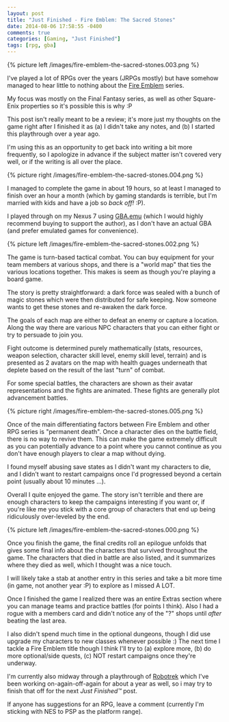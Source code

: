```yaml
---
layout: post
title: "Just Finished - Fire Emblem: The Sacred Stones"
date: 2014-08-06 17:58:55 -0400
comments: true
categories: [Gaming, "Just Finished"]
tags: [rpg, gba]
---
```


{% picture left /images/fire-emblem-the-sacred-stones.003.png %}

I've played a lot of RPGs over the years (JRPGs mostly) but have somehow managed to hear little to nothing about the [Fire Emblem](http://en.wikipedia.org/wiki/Fire_Emblem) series.

My focus was mostly on the Final Fantasy series, as well as other Square-Enix properties so it's possible this is why :P

This post isn't really meant to be a review; it's more just my thoughts on the game right after I finished it as (a) I didn't take any notes, and (b) I started this playthrough over a year ago.

<!--more-->

I'm using this as an opportunity to get back into writing a bit more frequently, so I apologize in advance if the subject matter isn't covered very well, or if the writing is all over the place.

{% picture right /images/fire-emblem-the-sacred-stones.004.png %}

I managed to complete the game in about 19 hours, so at least I managed to finish over an hour a month (which by gaming standards is terrible, but I'm married with kids and have a job so *back off!* :P).

I played through on my Nexus 7 using [GBA.emu](https://play.google.com/store/apps/details?id=com.explusalpha.GbaEmu&hl=en) (which I would highly recommend buying to support the author), as I don't have an actual GBA (and prefer emulated games for convenience).

{% picture left /images/fire-emblem-the-sacred-stones.002.png %}

The game is turn-based tactical combat. You can buy equipment for your team members at various shops, and there is a "world map" that ties the various locations together. This makes is seem as though you're playing a board game.

The story is pretty straightforward: a dark force was sealed with a bunch of magic stones which were then distributed for safe keeping. Now someone wants to get these stones and re-awaken the dark force.

The goals of each map are either to defeat an enemy or capture a location. Along the way there are various NPC characters that you can either fight or try to persuade to join you.

Fight outcome is determined purely mathematically (stats, resources, weapon selection, character skill level, enemy skill level, terrain) and is presented as 2 avatars on the map with health guages underneath that deplete based on the result of the last "turn" of combat.

For some special battles, the characters are shown as their avatar representations and the fights are animated. These fights are generally plot advancement battles.

{% picture right /images/fire-emblem-the-sacred-stones.005.png %}

Once of the main differentiating factors between Fire Emblem and other RPG series is "permanent death". Once a character dies on the battle field, there is no way to revive them. This can make the game extremely difficult as you can potentially advance to a point where you cannot continue as you don't have enough players to clear a map without dying.

I found myself abusing save states as I didn't want my characters to die, and I didn't want to restart campaigns once I'd progressed beyond a certain point (usually about 10 minutes ...).

Overall I quite enjoyed the game. The story isn't terrible and there are enough characters to keep the campaigns interesting if you want or, if you're like me you stick with a core group of characters that end up being ridiculously over-leveled by the end.

{% picture left /images/fire-emblem-the-sacred-stones.000.png %}

Once you finish the game, the final credits roll an epilogue unfolds that gives some final info about the characters that survived throughout the game. The characters that died in battle are also listed, and it summarizes where they died as well, which I thought was a nice touch.

I will likely take a stab at another entry in this series and take a bit more time (in game, not another year :P) to explore as I missed A LOT.

Once I finished the game I realized there was an entire Extras section where you can manage teams and practice battles (for points I think). Also I had a rogue with a members card and didn't notice any of the "?" shops until *after* beating the last area.

I also didn't spend much time in the optional dungeons, though I did use upgrade my characters to new classes whenever possible :) The next time I tackle a Fire Emblem title though I think I'll try to (a) explore more, (b) do more optional/side quests, (c) NOT restart campaigns once they're underway.

I'm currently also midway through a playthrough of [Robotrek](http://en.wikipedia.org/wiki/Robotrek) which I've been working on-again-off-again for about a year as well, so i may try to finish that off for the next *Just Finished&trade;* post.

If anyone has suggestions for an RPG, leave a comment (currently I'm sticking with NES to PSP as the platform range).